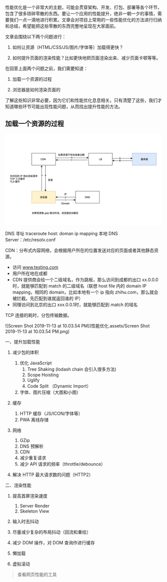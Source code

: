 性能优化是一个非常大的主题，可能会贯穿架构、开发、打包、部署等各个环节，包含了很多琐碎零散的东西。要让一个应用的性能提升，绝非一朝一夕的事情，需要我们一点一滴地进行积累。文章会对项目上常用的一些性能优化的方法进行归纳和总结，希望能把这些零散的东西完整地呈现在大家面前。



文章会围绕以下两个问题进行：

1. 如何让资源（HTML/CSS/JS/图片/字体等）加载得更快？

2. 如何提升页面的渲染性能？比如更快地把页面渲染出来、减少页面卡顿等等。

   

在回答上面两个问题之前，我们需要知道：

1. 加载一个资源的过程

2. 浏览器是如何渲染页面的

   

了解这些知识非常必要，因为它们和性能优化息息相关。只有清楚了这些，我们才知道哪些环节可能出现性能问题，从而找出提升性能的方法。



## 加载一个资源的过程



![image-20191113205436316](性能优化.assets/image-20191113205436316.png)



DNS 寻址
traceroute
host: doman ip mapping
本地 DNS Server：/etc/resolv.conf

CDN：分布式内容网络，会根据用户所在的位置发送对应的页面或者其他静态资源。

- 访问 www.testing.com
- 用户所在地在成都
- CDN 提供商会给一个二级域名，作为跳板，那么访问到成都的出口 xx.0.0.0 时，就能够匹配到 match 的二级域名（联想 host file 内的 domain IP mapping，相同的 domain，比如本地有一个 ip 指向 zhihu.com，那么就会被拦截。先匹配到谁就返回谁的 IP）
- 同理访问到北京的出口 xxx.0.0.1时，就能够匹配到 match 的域名

TCP 连接的耗时，分包传输数据。



![Screen Shot 2019-11-13 at 10.03.54 PM](性能优化.assets/Screen Shot 2019-11-13 at 10.03.54 PM.png)



一、提升加载性能

1. 减少包的体积

   1. 优化 JavaScript
      1. Tree Shaking (lodash chain 会引入很多方法)
      2. Scope Hoisting 
      3. Uglify
      4. Code Split （Dynamic Import）
   2. 字体、图片压缩（大图和小图）

2. 缓存

   1. HTTP 缓存（JS/ICON/字体等）
   2. PWA 离线存储

3. 网络

   1. GZip
   2. DNS 预解析
   3. CDN
   4. 减少重复请求
   5. 减少 API 请求的频率（throttle/debounce）
6. 解决 HTTP 最大请求数的问题（HTTP2）
   
   

二、渲染性能

1. 提高首屏渲染速度
   1. Server Render
   2. Skeleton View
   
2. 输入时去抖动

3. 尽量减少复杂的布局抖动（回流和重绘）

4. 减少 DOM 操作，对 DOM 查询作进行缓存

5. 懒加载

6. 虚拟滚动

   





> 查看网页性能的工具





